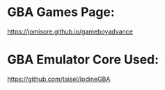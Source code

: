 # GBA Games Page:

https://jomisore.github.io/gameboyadvance

# GBA Emulator Core Used:

https://github.com/taisel/IodineGBA
